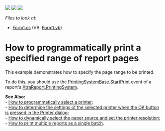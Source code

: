 <!-- default badges list -->
![](https://img.shields.io/endpoint?url=https://codecentral.devexpress.com/api/v1/VersionRange/128602730/10.1.4%2B)
[![](https://img.shields.io/badge/Open_in_DevExpress_Support_Center-FF7200?style=flat-square&logo=DevExpress&logoColor=white)](https://supportcenter.devexpress.com/ticket/details/E1768)
[![](https://img.shields.io/badge/📖_How_to_use_DevExpress_Examples-e9f6fc?style=flat-square)](https://docs.devexpress.com/GeneralInformation/403183)
<!-- default badges end -->
<!-- default file list -->
*Files to look at*:

* [Form1.cs](./CS/SpecifyPageRange/Form1.cs) (VB: [Form1.vb](./VB/SpecifyPageRange/Form1.vb))
<!-- default file list end -->
# How to programmatically print a specified range of report pages


<p>This example demonstrates how to specify the page range to be printed.</p><p>To do this, you should use the <a href="http://www.devexpress.com/Help/Content.aspx?help=XtraData&document=DevExpressXtraPrintingPrintingSystemBase_StartPrinttopic.htm">PrintingSystemBase.StartPrint</a> event of a report's <a href="http://www.devexpress.com/Help/Content.aspx?help=XtraReports&document=DevExpressXtraReportsUIXtraReport_PrintingSystemtopic.htm">XtraReport.PrintingSystem</a>.</p><p><strong>See Also:</strong><br />
- <a href="https://www.devexpress.com/Support/Center/p/E1766">How to programmatically select a printer</a>;<br />
- <a href="https://www.devexpress.com/Support/Center/p/E1767">How to determine the settings of the selected printer when the OK button is pressed in the Printer dialog</a>;<br />
- <a href="https://www.devexpress.com/Support/Center/p/E332">How to dynamically select the paper source and set the printer resolution</a>;<br />
- <a href="https://www.devexpress.com/Support/Center/p/E1765">How to print multiple reports as a single batch</a>.</p>

<br/>


